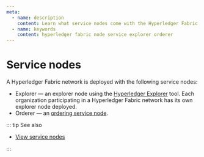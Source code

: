 ```yaml
---
meta:
  - name: description
    content: Learn what service nodes come with the Hyperledger Fabric deployment on Chainstack.
  - name: keywords
    content: hyperledger fabric node service explorer orderer
---
```


# Service nodes

A Hyperledger Fabric network is deployed with the following service nodes:

* Explorer — an explorer node using the [Hyperledger Explorer](https://www.hyperledger.org/use/explorer) tool. Each organization participating in a Hyperledger Fabric network has its own explorer node deployed.
* Orderer — an [ordering service node](/blockchains/fabric#ordering-service).

::: tip See also

* [View service nodes](/platform/view-service-nodes)

:::
